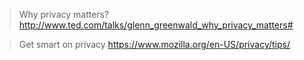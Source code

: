 > Why privacy matters?
http://www.ted.com/talks/glenn_greenwald_why_privacy_matters#

> Get smart on privacy
https://www.mozilla.org/en-US/privacy/tips/
